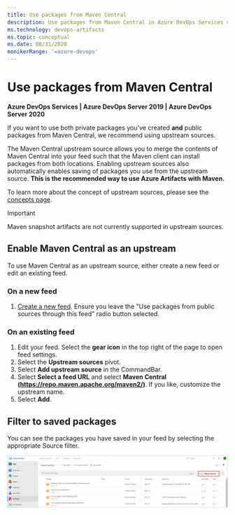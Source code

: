 ```yaml
---
title: Use packages from Maven Central
description: Use packages from Maven Central in Azure DevOps Services via upstream sources
ms.technology: devops-artifacts
ms.topic: conceptual
ms.date: 08/31/2020
monikerRange: '=azure-devops'
---
```


# Use packages from Maven Central

**Azure DevOps Services | Azure DevOps Server 2019 | Azure DevOps Server 2020**

If you want to use both private packages you've created **and** public packages from Maven Central, we recommend using upstream sources. 

The Maven Central upstream source allows you to merge the contents of Maven Central into your feed such that the Maven client can install packages from both locations.  Enabling upstream sources also automatically enables saving of packages you use from the upstream source. **This is the recommended way to use Azure Artifacts with Maven.**

To learn more about the concept of upstream sources, please see the [concepts page](../concepts/upstream-sources.md).

> [!IMPORTANT]
> Maven snapshot artifacts are not currently supported in upstream sources.

## Enable Maven Central as an upstream
To use Maven Central as an upstream source, either create a new feed or edit an existing feed.

### On a new feed

1. [Create a new feed](../feeds/create-feed.md). Ensure you leave the "Use packages from public sources through this feed" radio button selected.

### On an existing feed

1. Edit your feed. Select the **gear icon** in the top right of the page to open feed settings.
2. Select the **Upstream sources** pivot.
3. Select **Add upstream source** in the CommandBar.
4. Select **Select a feed URL** and select **Maven Central (https://repo.maven.apache.org/maven2/)**. If you like, customize the upstream name.
5. Select **Add**.

## Filter to saved packages

You can see the packages you have saved in your feed by selecting the appropriate Source filter.

![Viewing your cached packages](media/view-cached-packages.png)

